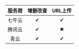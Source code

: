 |服务商|     增删改查     |  URL上传 |
|:----------:|:---:|:------:|
| 七牛云   | ✔  | ✔ |
|腾讯云    | ✔    |   ✖ |
|青云     |  ✔  |  ✔  |
